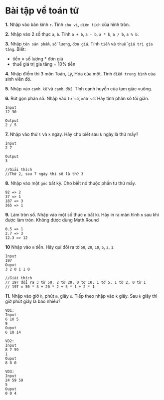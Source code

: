 # Bài tập về toán tử
**1.** Nhập vào bán kính `r`. Tính `chu vi`, `diện tích` của hình tròn.

**2.** Nhập vào 2 số thực `a`, `b`. Tính `a + b`, `a - b`, `a * b`, `a / b`, `a % b`.

**3.** Nhập `tên sản phẩm`, `số lượng`, `đơn giá`. Tính `tiền` và `thuế giá trị gia tăng`. Biết:
- tiền = số lượng * đơn giá
- thuế giá trị gia tăng = 10% tiền

**4.** Nhập điểm thi 3 môn Toán, Lý, Hóa của một. Tính `điểm trung bình` của sinh viên đó.

**5.** Nhập vào `cạnh kề` và `cạnh đối`. Tính cạnh huyền của tam giác vuông.

**6.** Rút gọn phân số. Nhập vào `tử số`, `mẫu số`. Hãy tính phân số tối giản.
```
Input
12 30
```
```
Output
2 / 5
```
**7.** Nhập vào thứ `t` và `k` ngày. Hãy cho biết sau `k` ngày là thứ mấy?
```
Input
2 7
```
```
Output
3

//Giải thích
//Thứ 2, sau 7 ngày thì sẽ là thứ 3
```
**8.** Nhập vào một `góc` bất kỳ. Cho biết nó thuộc phần tư thứ mấy.
```
92 => 2
37 => 1
187 => 3
365 => 1
```
**9.** Làm tròn số. Nhập vào một số thực `n` bất kì. Hãy in ra màn hình `n` sau khi được làm tròn. Không được dùng Math.Round
```
0.5 => 1
2.7 => 3
12.3 => 12
```
**10** Nhập vào `m` tiền. Hãy qui đổi ra tờ `50`, `20`, `10`, `5`, `2`, `1`.
```
Input
197
Ouput
3 2 0 1 1 0

//Giải thích
// 197 đổi ra 3 tờ 50, 2 tờ 20, 0 tờ 10, 1 tờ 5, 1 tờ 2, 0 tờ 1
// 197 = 50 * 3 + 20 * 2 + 5 * 1 + 2 * 1
```
**11.** Nhập vào giờ `h`, phút `m`, giây `s`. Tiếp theo nhập vào `k` giây. Sau `k` giây thì giờ phút giây là bao nhiêu?
```
VD1:
Input
6 10 5
9
Ouput
6 10 14

VD2:
Input
8 7 59
1
Ouput
8 8 0

VD3:
Input
24 59 59
5
Ouput
0 0 4
```

